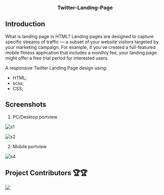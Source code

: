 <h3 align="center">
  Twitter-Landing-Page
</h3>

## Introduction
What is landing page in HTML?
Landing pages are designed to capture specific streams of traffic — a subset of your website visitors targeted by your marketing campaign. For example, if you've created a full-featured mobile fitness application that includes a monthly fee, your landing page might offer a free trial period for interested users.

A responsive  Twitter Landing Page  design using:
-  HTML;
-  scss;
-  CSS;


## Screenshots

1) PC/Desktop portview

![s1](https://user-images.githubusercontent.com/96445392/194000177-9f72ef4e-ac9e-416c-ada1-306ff21a853a.png)

![s2](https://user-images.githubusercontent.com/96445392/194000186-43983347-339a-4f6b-834f-c7de2c290b3b.png)

2) Mobile portview

![s4](https://user-images.githubusercontent.com/96445392/194000297-43134f26-878a-4d26-81bb-ae35fe897791.png)

## Project Contributors 🏆🏆

<a href="https://github.com/Zack-Dx/Twitter-Landing-Page/graphs/contributors">
<img src="https://contrib.rocks/image?repo=Zack-Dx/Twitter-Landing-Page" />
